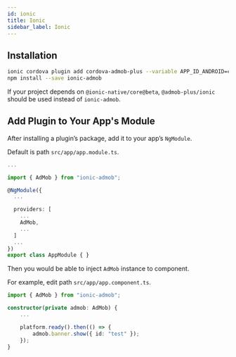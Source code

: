 ```yaml
---
id: ionic
title: Ionic
sidebar_label: Ionic
---
```


## Installation

```sh
ionic cordova plugin add cordova-admob-plus --variable APP_ID_ANDROID=ca-app-pub-xxx~xxx --variable APP_ID_IOS=ca-app-pub-xxx~xxx
npm install --save ionic-admob
```

If your project depends on `@ionic-native/core@beta`, `@admob-plus/ionic` should be used instead of `ionic-admob`.


## Add Plugin to Your App's Module

After installing a plugin’s package, add it to your app’s `NgModule`.

Default is path `src/app/app.module.ts`.

```typescript
...

import { AdMob } from "ionic-admob";

@NgModule({
  ...

  providers: [
    ...
    AdMob,
    ...
  ]
  ...
})
export class AppModule { }
```

Then you would be able to inject `AdMob` instance to component.

For example, edit path `src/app/app.component.ts`.

```typescript
import { AdMob } from "ionic-admob";

constructor(private admob: AdMob) {
    ...

    platform.ready().then(() => {
        admob.banner.show({ id: "test" });
    });
}

```
